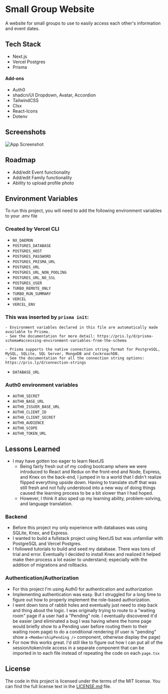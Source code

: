 # Small Group Website

A website for small groups to use to easily access each other's information and event dates.

## Tech Stack

- Next.js
- Vercel Postgres
- Prisma

#### Add-ons

- Auth0
- shadcn/UI Dropdown, Avatar, Accordion
- TailwindCSS
- Clsx
- React-Icons
- Dotenv

## Screenshots

![App Screenshot](https://via.placeholder.com/468x300?text=Coming+Soon)

## Roadmap

- Add/edit Event functionality
- Add/edit Family functionality
- Ability to upload profile photo

## Environment Variables

To run this project, you will need to add the following environment variables to your .env file

### Created by Vercel CLI

- `NX_DAEMON`
- `POSTGRES_DATABASE`
- `POSTGRES_HOST`
- `POSTGRES_PASSWORD`
- `POSTGRES_PRISMA_URL`
- `POSTGRES_URL`
- `POSTGRES_URL_NON_POOLING`
- `POSTGRES_URL_NO_SSL`
- `POSTGRES_USER`
- `TURBO_REMOTE_ONLY`
- `TURBO_RUN_SUMMARY`
- `VERCEL`
- `VERCEL_ENV`

### This was inserted by `prisma init`:

```
- Environment variables declared in this file are automatically made available to Prisma.
- See the documentation for more detail: https://pris.ly/d/prisma-schema#accessing-environment-variables-from-the-schema

- Prisma supports the native connection string format for PostgreSQL, MySQL, SQLite, SQL Server, MongoDB and CockroachDB.
- See the documentation for all the connection string options: https://pris.ly/d/connection-strings
```

- `DATABASE_URL`

### Auth0 environment variables

- `AUTH0_SECRET`
- `AUTH0_BASE_URL`
- `AUTH0_ISSUER_BASE_URL`
- `AUTH0_CLIENT_ID`
- `AUTH0_CLIENT_SECRET`
- `AUTH0_AUDIENCE`
- `AUTH0_SCOPE`
- `AUTH0_TOKEN_URL`

## Lessons Learned

- I may have gotten too eager to learn NextJS
  - Being fairly fresh out of my coding bootcamp where we were introduced to React and Redux on the front-end and Node, Express, and Knex on the back-end, I jumped in to a world that I didn't realize flipped everything upside down. Having to translate stuff that was still fresh and not fully understood into a new way of doing things caused the learning process to be a bit slower than I had hoped.
  - However, I think it also sped up my learning ability, problem-solving, and language translation.

### Backend

- Before this project my only experience with databases was using SQLite, Knex, and Express.
- I wanted to build a fullstack project using NextJS but was unfamiliar with PostgreSQL and Vercel Postgres.
- I followed tutorials to build and seed my database. There was tons of trial and error. Eventually I decided to install Knex and realized it helped make then process a lot easier to understand; especially with the addition of migrations and rollbacks.

### Authentication/Authorization

- For this project I'm using Auth0 for authentication and authorization
- Implementing authentication was easy. But I struggled for a long time to figure out how to properly implement the role-based authorization.
- I went down tons of rabbit holes and eventually just need to step back and thing about the logic. I was originally trying to route to a "waiting room" page if a user had a "Pending" role. I eventually discovered it'd be easier (and eliminated a bug I was having where the home page would briefly show to a Pending user before routing them to their waiting room page) to do a conditional rendering (if user is "pending" show a `<MembershipPending />` component, otherwise display the page)
- For now this works great. I'd still like to figure out how I can put all of the session/token/role access in a separate component that can be imported in to each file instead of repeating the code on each `page.tsx`

## License

The code in this project is licensed under the terms of the MIT license. You can find the full license text in the [LICENSE.md](LICENSE.md) file.

